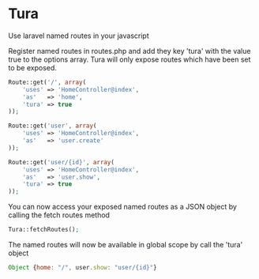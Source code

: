 # Tura

Use laravel named routes in your javascript

Register named routes in routes.php and add they key 'tura' with the value true to the options array.
Tura will only expose routes which have been set to be exposed.

```php 
Route::get('/', array(
    'uses' => 'HomeController@index',
    'as'   => 'home',
    'tura' => true
));

Route::get('user', array(
    'uses' => 'HomeController@index',
    'as'   => 'user.create'
));

Route::get('user/{id}', array(
    'uses' => 'HomeController@index',
    'as'   => 'user.show',
    'tura' => true
));
```

You can now access your exposed named routes as a JSON object by calling the fetch routes method

```php
Tura::fetchRoutes();
```

The named routes will now be available in global scope by call the 'tura' object
```javascript
Object {home: "/", user.show: "user/{id}"}
```
